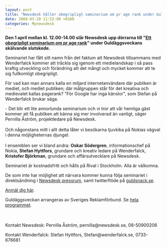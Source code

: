 ```yaml
---
layout: post
title: "Newsdesk håller obegripligt seminarium om pr age rank under Guldäggsveckan"
date: 2009-03-20 11:52:00 +0100
categories: Mynewsdesk
---
```

 <p><strong>Den 1 april mellan kl. 12.00-14.00 slår Newsdesk upp dörrarna till "<a href="http://advertising.microsoft.com/sverige/guldagget2009-newsdesk">Ett obegripligt seminarium om pr age rank</a>" under Guldäggsveckans skälvande slutskede.</strong></p>
<p>Seminariet har fått sitt namn från det faktum att Newsdesk tillsammans med Wenderfalck kommer att tråckla sig igenom ett medielandskap i så pass kraftig utveckling och förändring att det mångt och mycket kommer att te sig fullkomligt obegripligt.</p>
<p>För vad kan man annars kalla en miljard internetanvändare där publiken är mediet, och mediet publiken; där målgruppen står för det kreativa och medievalet kallas pagerank? "För Google har inga känslor", som Stefan på Wenderfalck brukar säga.</p>
<p>- Det blir ett lite annorlunda seminarium och vi tror att vår hemliga gäst kommer att få publiken att känna sig mer involverad än vanligt, säger Pernilla Åström, projektledare på Newsdesk.<br><br>Och någonstans mitt i allt detta låter vi besökarna tjuvkika på Nokias vägval i denna möjligheternas djungel.<br><br>I ensemblen ser vi bland andra: <strong>Oskar Södergren</strong>, informationschef på Nokia, <strong>Stefan Hyttfors</strong>, grundare och kreativ ledare på Wenderfalck, <strong>Kristofer Björkman</strong>, grundare och affärsutvecklare på Newsdesk.</p>
<p>Seminariet är kostnadsfritt och hålls på Rival i Stockholm. Alla är välkomna.</p>
<p>De som inte har möjlighet att närvara kommer kunna följa seminariet i direktsändning i <a href="/pressroom/newsdesk">Newsdesk pressrum</a>, samt twitterflöde på <a href="http://guldsnack.se/">guldsnack.se</a>.<a href="http://advertising.microsoft.com/sverige/guldagget2009-newsdesk"></a></p>
<p><a href="http://advertising.microsoft.com/sverige/guldagget2009-newsdesk">Anmäl dig här</a>.</p>
<p>Guldäggsveckan arrangeras av Sveriges Reklamförbund. Se <a href="http://guldagget.se/Guld%C3%A4ggsveckan.aspx?p=4464898043633282071">hela programmet</a>.</p>
<p><br><br>Kontakt Newsdesk: Pernilla Åström, pernilla@newsdesk.se, 08-50900206</p>
<p>Kontakt Wenderfalck: Stefan Hyttfors, Stefan@wenderfalck.se, 0733-676681</p>

